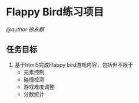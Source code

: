 # Flappy Bird练习项目

*@author 徐永麒*

## 任务目标
1. 基于html5完成Flappy bird游戏内容，包括但不限于
   - 元素控制
   - 碰撞检测
   - 游戏难度调整
   - 分数统计
